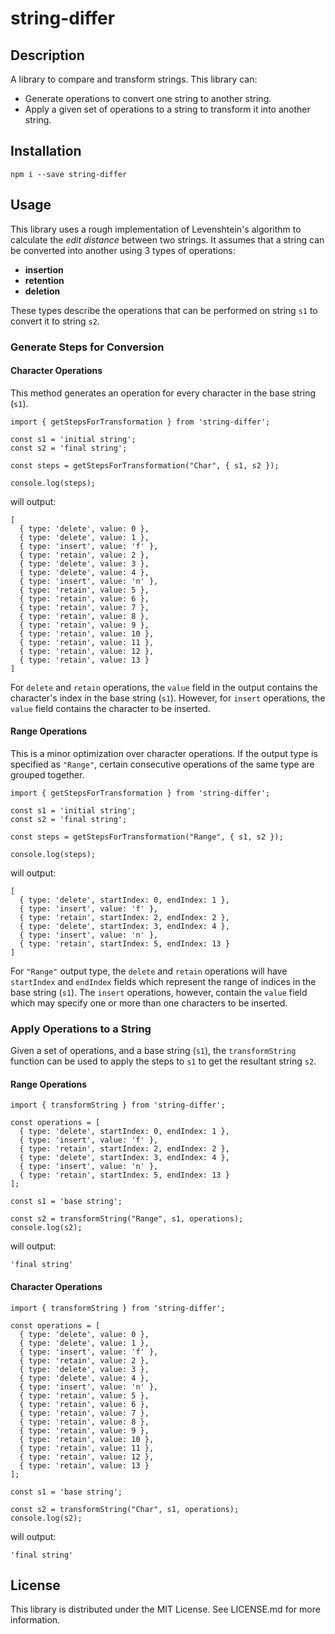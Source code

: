 # string-differ


## Description

A library to compare and transform strings. This library can:

* Generate operations to convert one string to another string.
* Apply a given set of operations to a string to transform it into another string.

## Installation  

    npm i --save string-differ

## Usage

This library uses a rough implementation of Levenshtein's algorithm to calculate the *edit distance* between two strings. It assumes that a string can be converted into another using 3 types of operations:
* **insertion**
* **retention**
* **deletion**

These types describe the operations that can be performed on string `s1` to convert it to string `s2`.
### Generate Steps for Conversion

#### Character Operations

This method generates an operation for every character in the base string (`s1`).  

```
import { getStepsForTransformation } from 'string-differ';

const s1 = 'initial string';
const s2 = 'final string';

const steps = getStepsForTransformation("Char", { s1, s2 });

console.log(steps);
```

will output:  

```
[
  { type: 'delete', value: 0 },
  { type: 'delete', value: 1 },
  { type: 'insert', value: 'f' },
  { type: 'retain', value: 2 },
  { type: 'delete', value: 3 },
  { type: 'delete', value: 4 },
  { type: 'insert', value: 'n' },
  { type: 'retain', value: 5 },
  { type: 'retain', value: 6 },
  { type: 'retain', value: 7 },
  { type: 'retain', value: 8 },
  { type: 'retain', value: 9 },
  { type: 'retain', value: 10 },
  { type: 'retain', value: 11 },
  { type: 'retain', value: 12 },
  { type: 'retain', value: 13 }
]
```
For `delete` and `retain` operations, the `value` field in the output contains the character's index in the base string (`s1`). However, for `insert` operations, the `value` field contains the character to be inserted.  

#### Range Operations

This is a minor optimization over character operations. If the output type is specified as `"Range"`, certain consecutive operations of the same type are grouped together.

```
import { getStepsForTransformation } from 'string-differ';

const s1 = 'initial string';
const s2 = 'final string';

const steps = getStepsForTransformation("Range", { s1, s2 });

console.log(steps);
```

will output:

```
[
  { type: 'delete', startIndex: 0, endIndex: 1 },
  { type: 'insert', value: 'f' },
  { type: 'retain', startIndex: 2, endIndex: 2 },
  { type: 'delete', startIndex: 3, endIndex: 4 },
  { type: 'insert', value: 'n' },
  { type: 'retain', startIndex: 5, endIndex: 13 }
]
```
For `"Range"` output type, the `delete` and `retain` operations will have `startIndex` and `endIndex` fields which represent the range of indices in the base string (`s1`). The `insert` operations, however, contain the `value` field which may specify one or more than one characters to be inserted.

### Apply Operations to a String

Given a set of operations, and a base string (`s1`), the ```transformString``` function can be used to apply the steps to `s1` to get the resultant string `s2`.

#### Range Operations

```
import { transformString } from 'string-differ';

const operations = [
  { type: 'delete', startIndex: 0, endIndex: 1 },
  { type: 'insert', value: 'f' },
  { type: 'retain', startIndex: 2, endIndex: 2 },
  { type: 'delete', startIndex: 3, endIndex: 4 },
  { type: 'insert', value: 'n' },
  { type: 'retain', startIndex: 5, endIndex: 13 }
];

const s1 = 'base string';

const s2 = transformString("Range", s1, operations);
console.log(s2);
```

will output:

`'final string'`

#### Character Operations

```
import { transformString } from 'string-differ';

const operations = [
  { type: 'delete', value: 0 },
  { type: 'delete', value: 1 },
  { type: 'insert', value: 'f' },
  { type: 'retain', value: 2 },
  { type: 'delete', value: 3 },
  { type: 'delete', value: 4 },
  { type: 'insert', value: 'n' },
  { type: 'retain', value: 5 },
  { type: 'retain', value: 6 },
  { type: 'retain', value: 7 },
  { type: 'retain', value: 8 },
  { type: 'retain', value: 9 },
  { type: 'retain', value: 10 },
  { type: 'retain', value: 11 },
  { type: 'retain', value: 12 },
  { type: 'retain', value: 13 }
];

const s1 = 'base string';

const s2 = transformString("Char", s1, operations);
console.log(s2);
```

will output:

`'final string'`


## License

This library is distributed under the MIT License. See LICENSE.md for more information.
